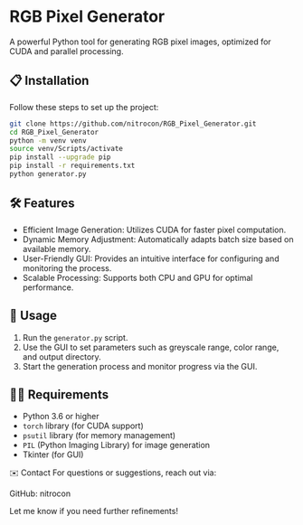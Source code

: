 # RGB Pixel Generator

A powerful Python tool for generating RGB pixel images, optimized for CUDA and parallel processing.

## 📋 Installation

Follow these steps to set up the project:

```bash
git clone https://github.com/nitrocon/RGB_Pixel_Generator.git
cd RGB_Pixel_Generator
python -m venv venv
source venv/Scripts/activate
pip install --upgrade pip
pip install -r requirements.txt
python generator.py
```

## 🛠 Features

- Efficient Image Generation: Utilizes CUDA for faster pixel computation.
- Dynamic Memory Adjustment: Automatically adapts batch size based on available memory.
- User-Friendly GUI: Provides an intuitive interface for configuring and monitoring the process.
- Scalable Processing: Supports both CPU and GPU for optimal performance.

## 📄 Usage

1. Run the `generator.py` script.
2. Use the GUI to set parameters such as greyscale range, color range, and output directory.
3. Start the generation process and monitor progress via the GUI.

## 🧑‍💻 Requirements

- Python 3.6 or higher
- `torch` library (for CUDA support)
- `psutil` library (for memory management)
- `PIL` (Python Imaging Library) for image generation
- Tkinter (for GUI)

✉️ Contact
For questions or suggestions, reach out via:

GitHub: nitrocon

Let me know if you need further refinements!

